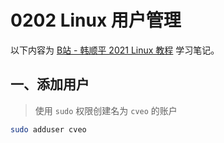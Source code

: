 # 0202 Linux 用户管理

以下内容为 [B站 - 韩顺平 2021 Linux 教程](https://www.bilibili.com/video/BV1Sv411r7vd) 学习笔记。



## 一、添加用户

> 使用 `sudo` 权限创建名为 `cveo` 的账户

```sh
sudo adduser cveo
```

